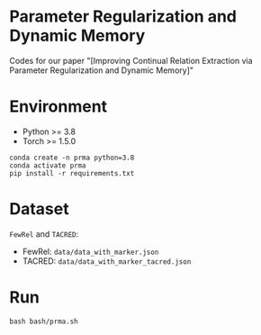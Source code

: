 # Parameter Regularization and Dynamic Memory

Codes for our paper "[Improving Continual Relation Extraction via Parameter Regularization and Dynamic Memory]"

# Environment

- Python >= 3.8
- Torch >= 1.5.0

```
conda create -n prma python=3.8
conda activate prma
pip install -r requirements.txt
```

# Dataset

`FewRel` and `TACRED`:

- FewRel: `data/data_with_marker.json`
- TACRED: `data/data_with_marker_tacred.json`

# Run

```
bash bash/prma.sh

```
